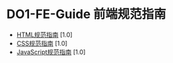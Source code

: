﻿# DO1-FE-Guide 前端规范指南

* [HTML规范指南](https://github.com/haolee1990/do1-fe-guide/blob/master/html-guide.md) [1.0]
* [CSS规范指南](https://github.com/haolee1990/do1-fe-guide/blob/master/css-guide.md) [1.0]
* [JavaScript规范指南](https://github.com/haolee1990/do1-fe-guide/blob/master/javascript-guide.md) [1.0]

